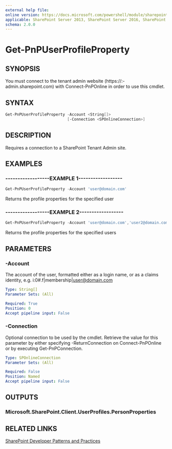 ```yaml
---
external help file:
online version: https://docs.microsoft.com/powershell/module/sharepoint-pnp/get-pnpuserprofileproperty
applicable: SharePoint Server 2013, SharePoint Server 2016, SharePoint Server 2019, SharePoint Online
schema: 2.0.0
---
```


# Get-PnPUserProfileProperty

## SYNOPSIS
You must connect to the tenant admin website (https://:<tenant>-admin.sharepoint.com) with Connect-PnPOnline in order to use this cmdlet. 


## SYNTAX 

```powershell
Get-PnPUserProfileProperty -Account <String[]>
                           [-Connection <SPOnlineConnection>]
```

## DESCRIPTION
Requires a connection to a SharePoint Tenant Admin site.

## EXAMPLES

### ------------------EXAMPLE 1------------------
```powershell
Get-PnPUserProfileProperty -Account 'user@domain.com'
```

Returns the profile properties for the specified user

### ------------------EXAMPLE 2------------------
```powershell
Get-PnPUserProfileProperty -Account 'user@domain.com','user2@domain.com'
```

Returns the profile properties for the specified users

## PARAMETERS

### -Account
The account of the user, formatted either as a login name, or as a claims identity, e.g. i:0#.f|membership|user@domain.com

```yaml
Type: String[]
Parameter Sets: (All)

Required: True
Position: 0
Accept pipeline input: False
```

### -Connection
Optional connection to be used by the cmdlet. Retrieve the value for this parameter by either specifying -ReturnConnection on Connect-PnPOnline or by executing Get-PnPConnection.

```yaml
Type: SPOnlineConnection
Parameter Sets: (All)

Required: False
Position: Named
Accept pipeline input: False
```

## OUTPUTS

### Microsoft.SharePoint.Client.UserProfiles.PersonProperties

## RELATED LINKS

[SharePoint Developer Patterns and Practices](https://aka.ms/sppnp)